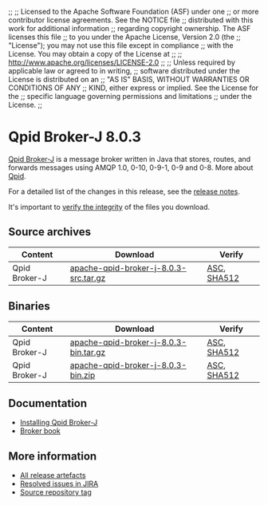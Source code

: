 ;;
;; Licensed to the Apache Software Foundation (ASF) under one
;; or more contributor license agreements.  See the NOTICE file
;; distributed with this work for additional information
;; regarding copyright ownership.  The ASF licenses this file
;; to you under the Apache License, Version 2.0 (the
;; "License"); you may not use this file except in compliance
;; with the License.  You may obtain a copy of the License at
;; 
;;   http://www.apache.org/licenses/LICENSE-2.0
;; 
;; Unless required by applicable law or agreed to in writing,
;; software distributed under the License is distributed on an
;; "AS IS" BASIS, WITHOUT WARRANTIES OR CONDITIONS OF ANY
;; KIND, either express or implied.  See the License for the
;; specific language governing permissions and limitations
;; under the License.
;;

# Qpid Broker-J 8.0.3

[Qpid Broker-J]({{site_url}}/components/broker-j/index.html) is a message broker written in Java that stores, routes,
and forwards messages using AMQP 1.0, 0-10, 0-9-1, 0-9 and 0-8.  More about
[Qpid]({{site_url}}/index.html).

For a detailed list of the changes in this release, see the [release
notes](release-notes.html).

It's important to [verify the
integrity]({{site_url}}/download.html#verify-what-you-download) of the
files you download.

## Source archives

| Content | Download | Verify |
|---------|----------|--------|
| Qpid Broker-J | [apache-qpid-broker-j-8.0.3-src.tar.gz](http://archive.apache.org/dist/qpid/broker-j/8.0.3/apache-qpid-broker-j-8.0.3-src.tar.gz) | [ASC](https://archive.apache.org/dist/qpid/broker-j/8.0.3/apache-qpid-broker-j-8.0.3-src.tar.gz.asc), [SHA512](https://archive.apache.org/dist/qpid/broker-j/8.0.3/apache-qpid-broker-j-8.0.3-src.tar.gz.sha512) |

## Binaries

| Content | Download | Verify |
|---------|----------|--------|
| Qpid Broker-J | [apache-qpid-broker-j-8.0.3-bin.tar.gz](http://archive.apache.org/dist/qpid/broker-j/8.0.3/binaries/apache-qpid-broker-j-8.0.3-bin.tar.gz) | [ASC](https://archive.apache.org/dist/qpid/broker-j/8.0.3/binaries/apache-qpid-broker-j-8.0.3-bin.tar.gz.asc), [SHA512](https://archive.apache.org/dist/qpid/broker-j/8.0.3/binaries/apache-qpid-broker-j-8.0.3-bin.tar.gz.sha512) |
| Qpid Broker-J | [apache-qpid-broker-j-8.0.3-bin.zip](http://archive.apache.org/dist/qpid/broker-j/8.0.3/binaries/apache-qpid-broker-j-8.0.3-bin.zip) | [ASC](https://archive.apache.org/dist/qpid/broker-j/8.0.3/binaries/apache-qpid-broker-j-8.0.3-bin.zip.asc), [SHA512](https://archive.apache.org/dist/qpid/broker-j/8.0.3/binaries/apache-qpid-broker-j-8.0.3-bin.zip.sha512) |

## Documentation


<div class="two-column" markdown="1">

 - [Installing Qpid Broker-J](book/Java-Broker-Installation.html)
 - [Broker book](book/index.html)

</div>


## More information

 - [All release artefacts](http://archive.apache.org/dist/qpid/broker-j/8.0.3)
 - [Resolved issues in JIRA](https://issues.apache.org/jira/issues/?jql=project+%3D+QPID+AND+fixVersion+%3D+%27qpid-java-broker-8.0.3%27+AND+resolution+%3D+%27fixed%27+ORDER+BY+priority+DESC)
 - [Source repository tag](https://gitbox.apache.org/repos/asf/qpid-broker-j.git/tree/refs/tags/8.0.3)

<script type="text/javascript">
  _deferredFunctions.push(function() {
      if ("8.0.3" === "{{current_broker_j_release}}" || "8.0.3" === "{{other_broker_j_release}}") {
          _modifyCurrentReleaseLinks();
      }
  });
</script>